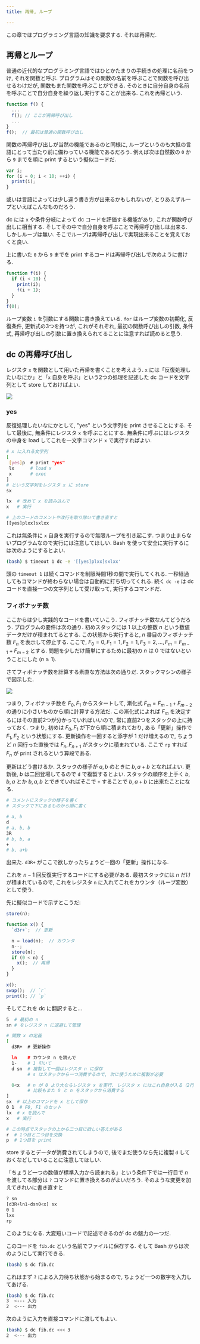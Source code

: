 ```yaml
---
title: 再帰, ループ

---
```


この章ではプログラミング言語の知識を要求する. それは再帰だ.

## 再帰とループ

普通の近代的なプログラミング言語ではひとかたまりの手続きの処理に名前をつけ, それを関数と呼ぶ.  プログラムはその関数の名前を呼ぶことで関数を呼び出せるわけだが, 関数もまた関数を呼ぶことができる.  そのときに自分自身の名前を呼ぶことで自分自身を繰り返し実行することが出来る.  これを再帰という.

```javascript
function f() {
  ...
  f(); // ここが再帰呼び出し
  ...
}
f();  // 最初は普通の関数呼び出し
```

関数の再帰呼び出しが当然の機能であるのと同様に, ループというのも大抵の言語にとって当たり前に備わっている機能であるだろう.
例えば次は自然数の `0` から `9` までを順に print するという擬似コードだ.

```javascript
var i;
for (i = 0; i < 10; ++i) {
  print(i);
}
```

或いは言語によっては少し違う書き方が出来るかもしれないが, とりあえずループといえばこんなものだろう.

dc には `x` や条件分岐によって dc コードを評価する機能があり, これが関数呼び出しに相当する. そしてその中で自分自身を呼ぶことで再帰呼び出しは出来る. しかしループは無い. そこでループは再帰呼び出しで実現出来ることを覚えておくと良い.

上に書いた `0` から `9` までを print するコードは再帰呼び出しで次のように書ける.

```javascript
function f(i) {
  if (i < 10) {
    print(i);
    f(i + 1);
  }
}
f(0);
```

ループ変数 `i` を引数にする関数に書き換えている.  `for` はループ変数の初期化, 反復条件, 更新式の3つを持つが, これがそれぞれ, 最初の関数呼び出しの引数, 条件式, 再帰呼び出しの引数に置き換えられてることに注意すれば読めると思う.

## dc の再帰呼び出し

レジスタ `x` を関数として用いた再帰を書くことを考えよう.  `x` には「反復処理したいなにか」と「`x` 自身を呼ぶ」という2つの処理を記述した dc コードを文字列として store しておけばよい.

![](https://i.imgur.com/FChZdib.jpg)

### yes

反復処理したいなにかとして, "yes" という文字列を print させることにする.  そして最後に, 無条件にレジスタ `x` を呼ぶことにする.  無条件に呼ぶにはレジスタの中身を load してこれを一文字コマンド `x` で実行すればよい.

```bash
# x に入れる文字列
[
 [yes]p  # print "yes"
 lx      # load x
 x       # exec
]
# という文字列をレジスタ x に store
sx

lx  # 改めて x を読み込んで
x   # 実行
```

```bash
# 上のコードのコメントや改行を取り除いて書き直すと
[[yes]plxx]sxlxx
```

これは無条件に `x` 自身を実行するので無限ループを引き起こす.  つまり止まらないプログラムなので実行には注意してほしい.  Bash を使って安全に実行するには次のようにするとよい.

```bash
(bash) $ timeout 1 dc -e '[[yes]plxx]sxlxx'
```

頭の `timeout 1` は続くコマンドを制限時間1秒の間で実行してくれる. 一秒経過してもコマンドが終わらない場合は自動的に打ち切ってくれる.  続く `dc -e` は dc コードを直接一つの文字列として受け取って, 実行するコマンドだ.

### フィボナッチ数

ここからは少し実践的なコードを書いていこう. フィボナッチ数なんてどうだろう. プログラムの要件は次の通り. 初めスタックには $1$ 以上の整数 $n$ という数値データだけが積まれてるとする. この状態から実行すると, $n$ 番目のフィボナッチ数 $F_n$ を表示して停止する. ここで, $F_0 = 0, F_1 = 1, F_2 = 1, F_3 = 2,\ldots,F_m=F_{m-1}+F_{m-2}$ とする. 問題を少しだけ簡単にするために最初の $n$ は $0$ ではないということにした ($n \geq 1$).

さてフィボナッチ数を計算する素直な方法は次の通りだ.  スタックマシンの様子で図示した.

![](https://i.imgur.com/qrJMBqF.jpg)

つまり, フィボナッチ数を $F_0, F_1$ からスタートして, 漸化式 $F_m=F_{m-1}+F_{m-2}$ の通りに小さいものから順に計算する方法だ.  この漸化式によれば $F_m$ を決定するにはその直前2つが分かっていればいいので, 常に直前2つをスタックの上に持っておく.  つまり, 初めは $F_0, F_1$ が下から順に積まれており, ある「更新」操作で $F_1, F_2$ という状態にする.  更新操作を一回すると添字が $1$ だけ増えるので, ちょうど $n$ 回行った直後では $F_n,F_{n+1}$ がスタックに積まれている. ここで `rp` すれば $F_n$ が print されるという算段である.

更新はどう書けるか.
スタックの様子が $a,b$ のときに $b,a+b$ となればよい. 更新後, $b$ は二回登場してるので `d` で複製するとよい. スタックの順序を上手く $b,b,a$ とか $b,a,b$ とできていればそこで `+` することで $b,a+b$ に出来たことになる.

```bash
# コメントにスタックの様子を書く
# スタックで下にあるものから順に書く

# a, b
d
# a, b, b
3R
# b, b, a
+
# b, a+b
```

出来た. `d3R+` がここで欲しかったちょうど一回の「更新」操作になる.

これを $n-1$ 回反復実行するコードにする必要がある.
最初スタックには $n$ だけが積まれているので, これをレジスタ `n` に入れてこれをカウンタ（ループ変数）として使う.

先に擬似コードで示すとこうだ:

```javascript
store(n);

function x() {
  `d3r+`;  // 更新

  n = load(n);  // カウンタ
  n--;
  store(n);
  if (0 < n) {
    x();  // 再帰
  }
}

x();
swap();  // `r`
print(); // `p`
```

そしてこれを dc に翻訳すると...

```bash
5  # 最初の n
sn # をレジスタ n に退避して管理

# 関数 x の定義
[
  d3R+  # 更新操作

  ln    # カウンタ n を読んで
  1-    # 1 引いて
  d sn  # 複製して一個はレジスタ n に保存
        # s はスタックから一つ消費するので, 次に使うために複製が必要

  0<x   # n が 0 より大ならレジスタ x を実行. レジスタ x にはこれ自身が入る（2行下）
        # 比較もまた 0 と n をスタックから消費する
]
sx  # 以上のコマンドを x として保存
0 1  # F0, F1 のセット
lx  # x を読んで
x   # 実行

# この時点でスタックの上から二つ目に欲しい答えがある
r  # 1つ目と二つ目を交換
p  # 1つ目を print
```

store するとデータが消費されてしまうので, 後でまだ使うなら先に複製 `d` しておくなどしていることに注意してほしい.

「ちょうど一つの数値が標準入力から読まれる」という条件下では一行目で $n$ を渡してる部分は `?` コマンドに置き換えるのがよいだろう. そのような変更を加えてきれいに書き直すと

```bash
? sn
[d3R+ln1-dsn0<x] sx
0 1
lxx
rp
```

このようになる. 大変短いコードで記述できるのが dc の魅力の一つだ.

このコードを `fib.dc` という名前でファイルに保存する. そして Bash からは次のようにして実行できる.

```bash
(bash) $ dc fib.dc
```

これはまず `?` による入力待ち状態から始まるので, ちょうど一つの数字を入力してあげる.

```bash
(bash) $ dc fib.dc
3  <--- 入力
2  <--- 出力
```

次のように入力を直接コマンドに渡してもよい.

```bash
(bash) $ dc fib.dc <<< 3
2  <--- 出力
```
